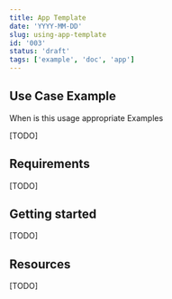 ```yaml
---
title: App Template
date: 'YYYY-MM-DD'
slug: using-app-template
id: '003'
status: 'draft'
tags: ['example', 'doc', 'app']
---
```


## Use Case Example

When is this usage appropriate
Examples

[TODO]

## Requirements

[TODO]

## Getting started

[TODO]

## Resources

[TODO]
